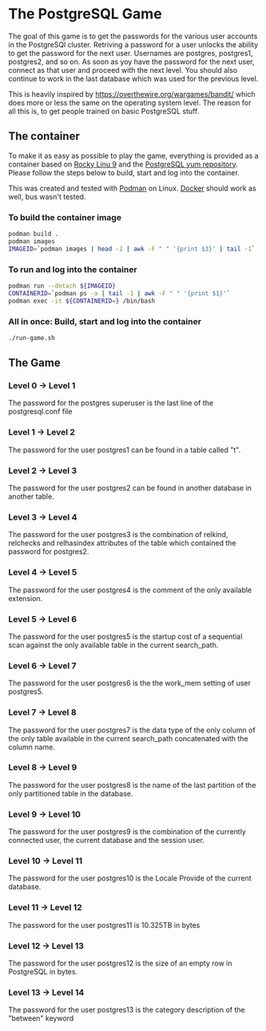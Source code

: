 # The PostgreSQL Game

The goal of this game is to get the passwords for the various user accounts in the PostgreSQl cluster. Retriving a password for a user unlocks the ability to get the password for the next user. Usernames are postgres, postgres1, postgres2, and so on. As soon as yoy have the password for the next user, connect as that user and proceed with the next level. You should also continue to work in the last database which was used for the previous level.

This is heavily inspired by https://overthewire.org/wargames/bandit/ which does more or less the same on the operating system level. The reason for all this is, to get people trained on basic PostgreSQL stuff.


## The container

To make it as easy as possible to play the game, everything is provided as a container based on [Rocky Linu 9](https://rockylinux.org/) and the [PostgreSQL yum repository](https://yum.postgresql.org/). Please follow the steps below to build, start and log into the container.

This was created and tested with [Podman](https://podman.io/) on Linux. [Docker](https://www.docker.com/) should work as well, bus wasn't tested.

### To build the container image

``` bash
podman build .
podman images
IMAGEID=`podman images | head -2 | awk -F " " '{print $3}' | tail -1`
```

### To run and log into the container

``` bash
podman run --detach ${IMAGEID}
CONTAINERID=`podman ps -a | tail -1 | awk -F " " '{print $1}'`
podman exec -it ${CONTAINERID=} /bin/bash
```

### All in once: Build, start and log into the container

``` bash
./run-game.sh
```


## The Game

### Level 0 -> Level 1

The password for the postgres superuser is the last line of the postgresql.conf file

### Level 1 -> Level 2

The password for the user postgres1 can be found in a table called "t".

### Level 2 -> Level 3

The password for the user postgres2 can be found in another database in another table.

### Level 3 -> Level 4

The password for the user postgres3 is the combination of relkind, relchecks and relhasindex attributes of the table which contained the password for postgres2.

### Level 4 -> Level 5

The password for the user postgres4 is the comment of the only available extension.

### Level 5 -> Level 6

The password for the user postgres5 is the startup cost of a sequential scan against the only available table in the current search_path.

### Level 6 -> Level 7

The password for the user postgres6 is the the work_mem setting of user postgres5.

### Level 7 -> Level 8

The password for the user postgres7 is the data type of the only column of the only table available in the current search_path concatenated with the column name. 

### Level 8 -> Level 9

The password for the user postgres8 is the name of the last partition of the only partitioned table in the database.

### Level 9 -> Level 10

The password for the user postgres9 is the combination of the currently connected user, the current database and the session user.

### Level 10 -> Level 11

The password for the user postgres10 is the Locale Provide of the current database.

### Level 11 -> Level 12

The password for the user postgres11 is 10.325TB in bytes

### Level 12 -> Level 13

The password for the user postgres12 is the size of an empty row in PostgreSQL in bytes.

### Level 13 -> Level 14

The password for the user postgres13 is the category description of the "between" keyword



